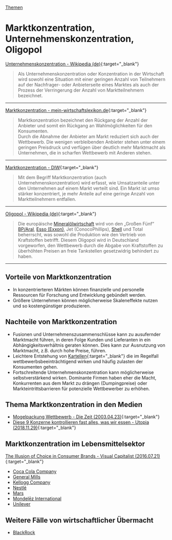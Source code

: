 [Themen](../themen.html)   

# Marktkonzentration, Unternehmenskonzentration, Oligopol

[Unternehmenskonzentration - Wikipedia (de)](https://de.wikipedia.org/wiki/Unternehmenskonzentration){:target="_blank"}   

> Als Unternehmenskonzentration oder Konzentration in der Wirtschaft wird sowohl eine Situation mit einer geringen Anzahl von Teilnehmern auf der Nachfrager- oder Anbieterseite eines Marktes als auch der Prozess der Verringerung der Anzahl von Marktteilnehmern bezeichnet.

---

[Marktkonzentration - mein-wirtschaftslexikon.de](http://www.mein-wirtschaftslexikon.de/m/marktkonzentration.php){:target="_blank"}   

> Marktkonzentration bezeichnet den Rückgang der Anzahl der Anbieter und somit ein Rückgang an Wahlmöglichkeiten für den Konsumenten.   
Durch die Abnahme der Anbieter am Markt reduziert sich auch der Wettbewerb.
Die wenigen verbleibenden Anbieter stehen unter einem geringen Preisdruck und verfügen über deutlich mehr Marktmacht als Unternehmen, die in scharfen Wettbewerb mit Anderen stehen.   

---

[Marktkonzentration - DIW](https://www.diw.de/de/diw_01.c.413344.de/presse/diw_glossar/marktkonzentration.html){:target="_blank"}   

> Mit dem Begriff Marktkonzentration (auch Unternehmenskonzentration) wird erfasst, wie Umsatzanteile unter den Unternehmen auf einem Markt verteilt sind. Ein Markt ist umso stärker konzentriert, je mehr Anteile auf eine geringe Anzahl von Marktteilnehmern entfallen.   

---

[Oligopol - Wikipedia (de)](https://de.wikipedia.org/wiki/Oligopol){:target="_blank"}   

> Die europäische [Mineralölwirtschaft](../thema/oel-kohle-gas.html) wird von den „Großen Fünf“ [BP/Aral](../konzerne/bp.html), [Esso (Exxon)](../konzerne/exxon-mobile.html), Jet (ConocoPhillips), [Shell](../konzerne/shell.html) und Total beherrscht, was sowohl die Produktion wie den Vertrieb von Kraftstoffen betrifft. Diesem Oligopol wird in Deutschland vorgeworfen, den Wettbewerb durch die Abgabe von Kraftstoffen zu überhöhten Preisen an freie Tankstellen gesetzwidrig behindert zu haben.   

---

## Vorteile von Marktkonzentration
* In konzentrierteren Märkten können finanzielle und personelle Ressourcen für Forschung und Entwicklung gebündelt werden.
* Größere Unternehmen können möglicherweise Skaleneffekte nutzen und so kostengünstiger produzieren.

## Nachteile von Marktkonzentration
* Fusionen und Unternehmenszusammenschlüsse kann zu ausufernder Marktmacht führen, in deren Folge Kunden und Lieferanten in ein Abhängigkeitsverhältnis geraten können. Dies kann zur Ausnutzung von Marktmacht, z.B. durch hohe Preise, führen.
* Leichtere Entstehung von [Kartellen](https://de.wikipedia.org/wiki/Kartell){:target="_blank"} die im Regelfall wettbewerbsbeeinträchtigend wirken und häufig zulasten der Konsumenten gehen.
* Fortschreitende Unternehmenskonzentration kann möglicherweise selbstverstärkend wirken. Dominante Firmen haben eher die Macht, Konkurrenten aus dem Markt zu drängen (Dumpingpreise) oder Markteintrittsbarrieren für potenzielle Wettbewerber zu erhöhen.

## Thema Marktkonzentration in den Medien
* [Mogelpackung Wettbewerb - Die Zeit (2003.04.23)](https://www.zeit.de/2003/18/Handelskonzentration_Kasten){:target="_blank"}
* [Diese 9 Konzerne kontrollieren fast alles, was wir essen - Utopia (2018.11.29)](https://utopia.de/groesste-lebensmittelkonzerne-114604/){:target="_blank"}

## Marktkonzentration im Lebensmittelsektor
[The Illusion of Choice in Consumer Brands - Visual Capitalist (2016.07.21)](https://www.visualcapitalist.com/illusion-of-choice-consumer-brands/){:target="_blank"}   
* [Coca Cola Company](../konzerne/coca-cola_co.html)
* [General Mills](../konzerne/general_mills.html)
* [Kellogg Company](../konzerne/kellogg_company.html)
* [Nestlé](../konzerne/nestle#marktkonzentration)
* [Mars](../konzerne/mars_inc.html)
* [Mondelēz International](../konzerne/mondelez_international.html)
* [Unilever](../konzerne/unilever.html)

## Weitere Fälle von wirtschaftlicher Übermacht
* [BlackRock](../konzerne/blackrock#marktkonzentration)
